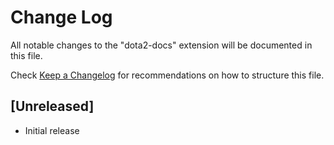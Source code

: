 # Change Log

All notable changes to the "dota2-docs" extension will be documented in this file.

Check [Keep a Changelog](http://keepachangelog.com/) for recommendations on how to structure this file.

## [Unreleased]

- Initial release